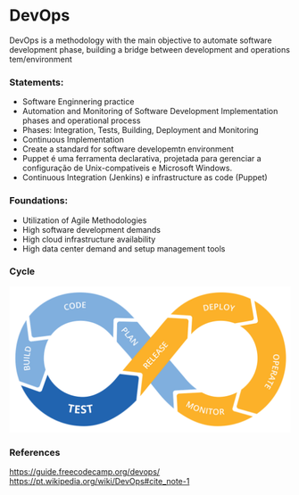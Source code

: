 # DevOps

DevOps is a methodology with the main objective to automate software development phase, building a bridge between development and operations tem/environment

### Statements:

* Software Enginnering practice 
* Automation and Monitoring of Software Development Implementation phases and operational process
* Phases: Integration, Tests, Building, Deployment and Monitoring
* Continuous Implementation
* Create a standard for software developemtn environment
* Puppet é uma ferramenta declarativa, projetada para gerenciar a configuração de Unix-compativeis e Microsoft Windows.
* Continuous Integration (Jenkins) e infrastructure as code (Puppet)

### Foundations:
* Utilization of Agile Methodologies
* High software development demands
* High cloud infrastructure availability
* High data center demand and setup management tools

### Cycle

![](../images/devops-cycle.png)

### References

https://guide.freecodecamp.org/devops/
https://pt.wikipedia.org/wiki/DevOps#cite_note-1

